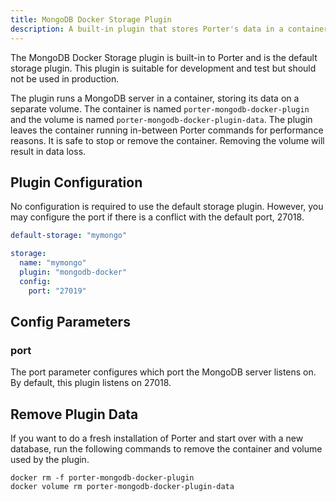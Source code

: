 ```yaml
---
title: MongoDB Docker Storage Plugin
description: A built-in plugin that stores Porter's data in a container running MongoDB.
---
```


The MongoDB Docker Storage plugin is built-in to Porter and is the default
storage plugin. This plugin is suitable for development and test but should not
be used in production.

The plugin runs a MongoDB server in a container, storing its data on a separate
volume. The container is named `porter-mongodb-docker-plugin` and the volume is
named `porter-mongodb-docker-plugin-data`. The plugin leaves the container
running in-between Porter commands for performance reasons. It is safe to stop
or remove the container. Removing the volume will result in data loss.

## Plugin Configuration

No configuration is required to use the default storage plugin. However, you may
configure the port if there is a conflict with the default port, 27018.

```yaml
default-storage: "mymongo"

storage:
  name: "mymongo"
  plugin: "mongodb-docker"
  config:
    port: "27019"
```

[config file]: /configuration/#config-file

## Config Parameters

### port

The port parameter configures which port the MongoDB server listens on. By default, this plugin listens on 27018.


## Remove Plugin Data

If you want to do a fresh installation of Porter and start over with a new database, run the following commands to remove the container and volume used by the plugin.

```
docker rm -f porter-mongodb-docker-plugin
docker volume rm porter-mongodb-docker-plugin-data
```
